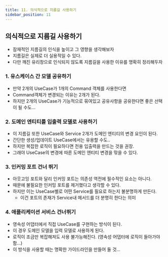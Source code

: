 ```yaml
---
title: 11. 의식적으로 지름길 사용하기
sidebar_position: 11
---
```

## 의식적으로 지름길 사용하기
- 잠재적인 지름길의 인식을 높이고 그 영향을 생각해보자
- 지름길은 실제로 더 실용적일 수 있다.
- 다만 깨진 유리창으로 인식되지 않도록 지름길을 사용한 이유를 명확히 정리해두자

### 1. 유스케이스 간 모델 공유하기
- 만약 2개의 UseCase가 1개의 Command 객체를 사용한다면
- Command객체가 변경되는 이유는 2개가 된다.
- 하지만 2개의 UseCase가 기능적으로 묶여있고 공유사항을 공유한다면 좋은 선택이 될 수도...


### 2. 도메인 엔티티를 입출력 모델로 사용하기
- 이 지름길 또한 UseCase와 Service 2개가 도메인 엔티티의 변경 요인이 된다.
- 간단한 생성/업데이트 UseCase에서는 유용할 수도..
- 하지만 복잡한 로직이 필요하다면 전용 입출력을 만드는 것을 권장.
- 그래야 UseCase의 변경에 따른 도메인 엔티티 변경을 맊을 수 있다.


### 3. 인커밍 포트 건너 뛰기
- 아웃고잉 포트와 달리 인커밍 포트는 의존성 역전에 필수적인 요소는 아니다.
- 때문에 불필요한 인커밍 포트를 제거했다고 생각할 수 있다.
- 하지만 이는 UseCase별로 어떤 Service를 필요로 하는지 불분명하게 만든다.
  - 이건 포트의 존재가 Service내 메서드를 더 분명히 한다는 의미

### 4. 애플리케이션 서비스 건너뛰기
- 영속성 어댑터에서 직접 UseCase를 구현하는 방식이 된다.
- 이 경우 도메인 모델을 입력 모델로 사용하게 된다.
- 로직이 조금만 복잡해져도 사용 불가능해진다. (영속성 어댑터에 로직이 들아가야 함...)
- 이 방식을 사용할 때는 명확한 가이드라인을 만들어 둘 것...